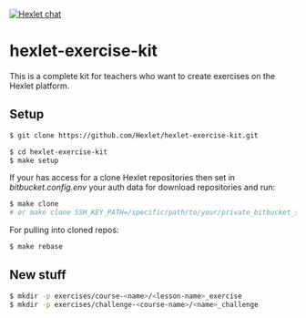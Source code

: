 [![Hexlet chat](http://slack-ru.hexlet.io/badge.svg)](http://slack-ru.hexlet.io)

# hexlet-exercise-kit

This is a complete kit for teachers who want to create exercises on the Hexlet platform.

## Setup

```sh
$ git clone https://github.com/Hexlet/hexlet-exercise-kit.git

$ cd hexlet-exercise-kit
$ make setup
```


If your has access for a clone Hexlet repositories then set in *bitbucket.config.env* your auth data for download repositories and run:

```sh
$ make clone
# or make clone SSH_KEY_PATH=/specific/path/to/your/private_bitbucket_ssh_key # what's need for clone repos 
```

For pulling into cloned repos:
```sh
$ make rebase
```


## New stuff

```sh
$ mkdir -p exercises/course-<name>/<lesson-name>_exercise
$ mkdir -p exercises/challenge-<course-name>/<name>_challenge
```

